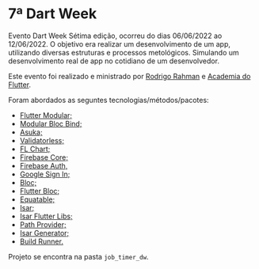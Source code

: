 # 7ª Dart Week

Evento Dart Week Sétima edição, ocorreu do dias 06/06/2022 ao 12/06/2022. O objetivo era realizar um desenvolvimento de um app, utilizando diversas estruturas e processos metológicos. Simulando um desenvolvimento real de app no cotidiano de um desenvolvedor.

Este evento foi realizado e ministrado por [Rodrigo Rahman](https://www.linkedin.com/in/rodrigo-rahman/) e [Academia do Flutter](https://www.linkedin.com/company/academia-do-flutter/).

Foram abordados as seguntes tecnologias/métodos/pacotes:

- [Flutter Modular;](https://pub.dev/packages/flutter_modular)
- [Modular Bloc Bind;](https://pub.dev/packages/modular_bloc_bind)
- [Asuka;](https://pub.dev/packages/asuka)
- [Validatorless;](https://pub.dev/packages/validatorless)
- [FL Chart;](https://pub.dev/packages/fl_chart)
- [Firebase Core;](https://pub.dev/packages/firebase_core)
- [Firebase Auth,](https://pub.dev/packages/firebase_auth)
- [Google Sign In;](https://pub.dev/packages/google_sign_in)
- [Bloc;](https://pub.dev/packages/bloc)
- [Flutter Bloc;](https://pub.dev/packages/flutter_bloc)
- [Equatable;](https://pub.dev/packages/equatable)
- [Isar;](https://pub.dev/packages/isar)
- [Isar Flutter Libs;](https://pub.dev/packages/isar_flutter_libs)
- [Path Provider;](https://pub.dev/packages/path_provider)
- [Isar Generator;](https://pub.dev/packages/isar_generator)
- [Build Runner.](https://pub.dev/packages/build_runner)

Projeto se encontra na pasta ``job_timer_dw``.